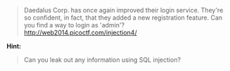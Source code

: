 
>Daedalus Corp. has once again improved their login service. They're so confident, in fact, that they added a new registration feature. Can you find a way to login as 'admin'?
 http://web2014.picoctf.com/injection4/

**Hint:**
>Can you leak out any information using SQL injection?

